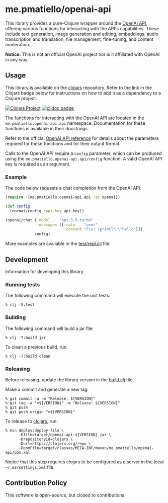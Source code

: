 # me.pmatiello/openai-api

This library provides a pure-Clojure wrapper around the
[OpenAI API](https://platform.openai.com), offering various functions for interacting
with the API's capabilities. These include text generation, image generation and
editing, embeddings, audio transcription and translation, file management,
fine-tuning, and content moderation.

**Notice:** This is not an official OpenAI project nor is it affiliated with
OpenAI in any way.

## Usage

This library is available on the [clojars](https://clojars.org) repository. Refer to
the link in the Clojars badge below for instructions on how to add it as a dependency 
to a Clojure project.

[![Clojars Project](https://img.shields.io/clojars/v/me.pmatiello/openai-api.svg)](https://clojars.org/me.pmatiello/openai-api)
[![cljdoc badge](https://cljdoc.org/badge/me.pmatiello/openai-api)](https://cljdoc.org/d/me.pmatiello/openai-api)

The functions for interacting with the OpenAI API are located in the 
`me.pmatiello.openai-api.api` namespace. Documentation for these functions is available
in their docstrings.

Refer to the official
[OpenAI API reference](https://platform.openai.com/docs/api-reference) for details
about the parameters required for these functions and for their output format.

Calls to the OpenAI API require a `config` parameter, which can be produced 
using the `me.pmatiello.openai-api.api/config` function. A valid OpenAI API key
is required as an argument.

### Example

The code below requests a chat completion from the OpenAI API.

```clj
(require '[me.pmatiello.openai-api.api :as openai])

(def config
  (openai/config :api-key api-key))

(openai/chat {:model    "gpt-3.5-turbo"
              :messages [{:role    "user"
                          :content "Fix: (println \"hello"}]}
             config)
```

More examples are available in the [test/repl.clj](test/repl.clj) file.

## Development

Information for developing this library.

### Running tests

The following command will execute the unit tests:

```
% clj -X:test
```

### Building

The following command will build a jar file:

```
% clj -T:build jar
```

To clean a previous build, run:

```
% clj -T:build clean
```

### Releasing

Before releasing, update the library version in the [build.clj](./build.clj) file.

Make a commit and generate a new tag:

```
% git commit -a -m "Release: ${VERSION}"
% git tag -a "v${VERSION}" -m "Release: ${VERSION}"
% git push
% git push origin "v${VERSION}" 
```

To release to [clojars](https://clojars.org), run:

```
% mvn deploy:deploy-file \
      -Dfile=target/openai-api-${VERSION}.jar \
      -DrepositoryId=clojars \
      -Durl=https://clojars.org/repo \
      -DpomFile=target/classes/META-INF/maven/me.pmatiello/openai-api/pom.xml
```

Notice that this step requires clojars to be configured as a server in the local
`~/.m2/settings.xml` file.

## Contribution Policy

This software is open-source, but closed to contributions.
